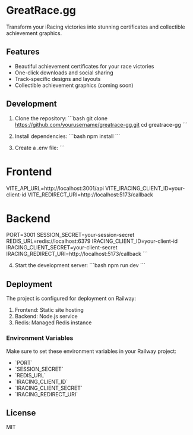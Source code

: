 # GreatRace.gg

Transform your iRacing victories into stunning certificates and collectible achievement graphics.

## Features

- Beautiful achievement certificates for your race victories
- One-click downloads and social sharing
- Track-specific designs and layouts
- Collectible achievement graphics (coming soon)

## Development

1. Clone the repository:
\`\`\`bash
git clone https://github.com/yourusername/greatrace-gg.git
cd greatrace-gg
\`\`\`

2. Install dependencies:
\`\`\`bash
npm install
\`\`\`

3. Create a .env file:
\`\`\`
# Frontend
VITE_API_URL=http://localhost:3001/api
VITE_IRACING_CLIENT_ID=your-client-id
VITE_REDIRECT_URI=http://localhost:5173/callback

# Backend
PORT=3001
SESSION_SECRET=your-session-secret
REDIS_URL=redis://localhost:6379
IRACING_CLIENT_ID=your-client-id
IRACING_CLIENT_SECRET=your-client-secret
IRACING_REDIRECT_URI=http://localhost:5173/callback
\`\`\`

4. Start the development server:
\`\`\`bash
npm run dev
\`\`\`

## Deployment

The project is configured for deployment on Railway:

1. Frontend: Static site hosting
2. Backend: Node.js service
3. Redis: Managed Redis instance

### Environment Variables

Make sure to set these environment variables in your Railway project:

- \`PORT\`
- \`SESSION_SECRET\`
- \`REDIS_URL\`
- \`IRACING_CLIENT_ID\`
- \`IRACING_CLIENT_SECRET\`
- \`IRACING_REDIRECT_URI\`

## License

MIT